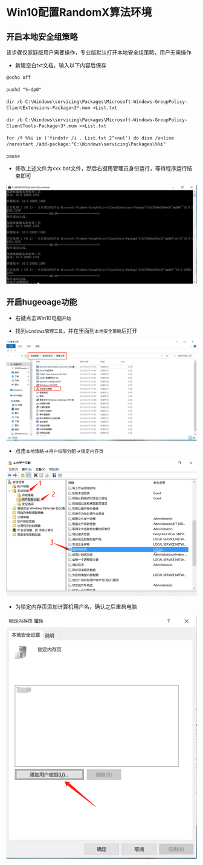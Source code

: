 # Win10配置RandomX算法环境

## 开启本地安全组策略

该步骤仅家庭版用户需要操作，专业版默认打开本地安全组策略，用户无需操作

- 新建空白txt文档，输入以下内容后保存

```shell
@echo off
 
pushd "%~dp0"
 
dir /b C:\Windows\servicing\Packages\Microsoft-Windows-GroupPolicy-ClientExtensions-Package~3*.mum >List.txt
 
dir /b C:\Windows\servicing\Packages\Microsoft-Windows-GroupPolicy-ClientTools-Package~3*.mum >>List.txt
 
for /f %%i in ('findstr /i . List.txt 2^>nul') do dism /online /norestart /add-package:"C:\Windows\servicing\Packages\%%i"
 
pause
```

- 修改上述文件为xxx.bat文件，然后右键用管理员身份运行，等待程序运行结束即可

![Open the security group](img/Open_the_security_group.png)

## 开启hugeoage功能

- 右键点击Win10电脑`开始`

- 找到`windows管理工具`，并在里面到`本地安全策略`后打开

![RandomX_first](img/RandomX_first.png)

- 点击`本地策略`->`用户权限分配`->`锁定内存页`

![RandomX_two](img/RandomX_two.png)

- 为锁定内存页添加计算机用户名，确认之后重启电脑

![RandomX_three](img/RandomX_three.png)


